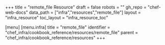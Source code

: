 +++
title = "remote_file Resource"
draft = false
robots = ""
gh_repo = "chef-web-docs"
data_path = ["infra","resources","remote_file"]
layout = "infra_resource"
toc_layout = "infra_resource_toc"

[menu]
  [menu.infra]
    title = "remote_file"
    identifier = "chef_infra/cookbook_reference/resources/remote_file"
    parent = "chef_infra/cookbook_reference/resources"
+++

<!-- The contents of this page are automatically generated from the remote_file.yaml file in the data directory. -->
<!-- To suggest a change, edit the https://github.com/chef/chef/blob/master/lib/chef/resource/remote_file.rb file
      and submit a pull request to the https://github.com/chef/chef repository. -->
